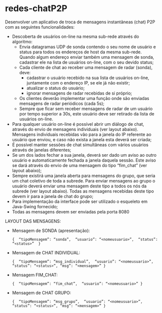 # redes-chatP2P
Desenvolver um aplicativo de troca de mensagens instantâneas (chat) P2P com as seguintes funcionalidades:
- Descoberta de usuários on-line na mesma sub-rede através do algoritmo:
  - Envia datagramas UDP de sonda contendo o seu nome de usuário e status para todos os endereços de host da mesma sub-rede. Quando algum endereço enviar também uma mensagem de sonda, cadastrar ele na lista de usuários on-line, com o seu devido status;
  - Cada cliente de chat ao receber uma mensagem de radar (sonda), deve:
    - cadastrar o usuário recebido na sua lista de usuários on-line, juntamente com o endereço IP, se ele já não existir;
    - atualizar o status do usuário;
    - ignorar mensagens de radar recebidas de si próprio;
  - Os clientes deverão implementar uma função onde são enviadas mensagens de radar periódicos (cada 5s);
  - Sempre que ficar sem receber mensagens de radar de um usuário por tempo superior a 30s, este usuário deve ser retirado da lista de usuários on-line.
- Para qualquer usuário on-line é possível abrir um diálogo de chat, através do envio de mensagens individuais (ver layout abaixo). Mensagens individuais recebidas vão para a janela do IP referente ao usuário que enviou, e caso não exista a janela esta deverá ser criada;
- É possível manter sessões de chat simultâneas com vários usuários através de janelas diferentes;
- Se um dos lados fechar a sua janela, deverá ser dado um aviso ao outro usuário e automaticamente fechada a janela daquela sessão. Este aviso se dará através do envio de uma mensagem do tipo “fim_chat” (ver layout abaixo);
- Sempre existirá uma janela aberta para mensagens do grupo, que seria um chat coletivo de toda a subrede. Para enviar mensagens ao grupo o usuário deverá enviar uma mensagem deste tipo a todos os nós da subrede (ver layout abaixo). Todas as mensagens recebidas deste tipo devem ir para a janela de chat do grupo;
- Para implementação da interface pode ser utilizado o esqueleto em Java-Swing fornecido;
- Todas as mensagens devem ser enviadas pela porta 8080

LAYOUT DAS MENSAGENS: 
- Mensagem de SONDA (apresentação):

  ```{  “tipoMensagem”: “sonda”,  “usuario”: “<nomeusuario>”,  “status”: “<status>”  }```

- Mensagem de CHAT INDIVIDUAL:

  ```{  “tipoMensagem”: “msg_individual”,  “usuario”: “<nomeusuario>”,  “status”: “<status>”, “msg”: “<mensagem>” }```

- Mensagem FIM_CHAT:

  ```{  “tipoMensagem”: “fim_chat”,  “usuario”: “<nomeusuario>” }```

- Mensagem de CHAT GRUPO:

  ```{  “tipoMensagem”: “msg_grupo”,  “usuario”: “<nomeusuario>”,  “status”: “<status>”, “msg”: “<mensagem>” }  ```

